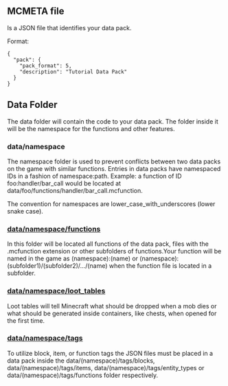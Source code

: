 ## MCMETA file

Is a JSON file that identifies your data pack.

Format:

```
{
  "pack": {
    "pack_format": 5,
    "description": "Tutorial Data Pack"
  }
}
```

## Data Folder

The data folder will contain the code to your data pack. The folder inside it will be the namespace for the functions and other features.

### data/namespace

The namespace folder is used to prevent conflicts between two data packs on the game with similar functions. Entries in data packs have namespaced IDs in a fashion of namespace:path. Example: a function of ID foo:handler/bar_call would be located at data/foo/functions/handler/bar_call.mcfunction.

The convention for namespaces are lower_case_with_underscores (lower snake case).

### [data/namespace/functions](https://minecraft.gamepedia.com/Function_(Java_Edition))

In this folder will be located all functions of the data pack, files with the .mcfunction extension or other subfolders of functions.Your function will be named in the game as (namespace):(name) or (namespace):(subfolder1)/(subfolder2)/.../(name) when the function file is located in a subfolder.

### [data/namespace/loot_tables](https://minecraft.gamepedia.com/Loot_table)

Loot tables will tell Minecraft what should be dropped when a mob dies or what should be generated inside containers, like chests, when opened for the first time.

### [data/namespace/tags](https://minecraft.gamepedia.com/Tag)

To utilize block, item, or function tags the JSON files must be placed in a data pack inside the data/(namespace)/tags/blocks, data/(namespace)/tags/items, data/(namespace)/tags/entity_types or data/(namespace)/tags/functions folder respectively.
